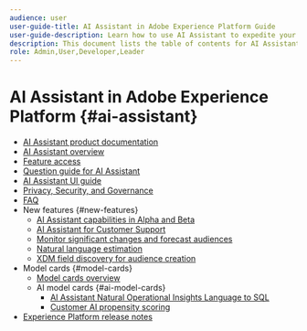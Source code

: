```yaml
---
audience: user
user-guide-title: AI Assistant in Adobe Experience Platform Guide
user-guide-description: Learn how to use AI Assistant to expedite your workflow with Adobe Experience Platform and Real-Time Customer Data Platform.
description: This document lists the table of contents for AI Assistant in Adobe Experience Platform.
role: Admin,User,Developer,Leader
---
```


# AI Assistant in Adobe Experience Platform {#ai-assistant}

* [AI Assistant product documentation](landing.md)
* [AI Assistant overview](home.md)
* [Feature access](access.md)
* [Question guide for AI Assistant](questions.md)
* [AI Assistant UI guide](ui-guide.md)
* [Privacy, Security, and Governance](privacy.md)
* [FAQ](faq.md)
* New features {#new-features}
  * [AI Assistant capabilities in Alpha and Beta](./new-features/alpha-beta.md)
  * [AI Assistant for Customer Support](./new-features/customer-support.md)
  * [Monitor significant changes and forecast audiences](./new-features/audience-forecasting.md)
  * [Natural language estimation](./new-features/natural-language.md)
  * [XDM field discovery for audience creation](./new-features/xdm-field-discovery.md)
* Model cards {#model-cards}
  * [Model cards overview](./model-cards/overview.md)
  * AI model cards {#ai-model-cards}
    * [AI Assistant Natural Operational Insights Language to SQL](./model-cards/ai-model-cards/natural-language-to-sql.md)
    * [Customer AI propensity scoring](./model-cards/ai-model-cards/customer-ai.md)
* [Experience Platform release notes](https://experienceleague.adobe.com/en/docs/experience-platform/release-notes/latest)

